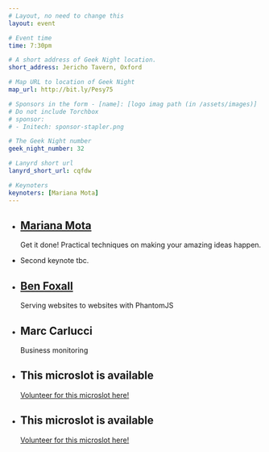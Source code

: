 ```yaml
---
# Layout, no need to change this
layout: event

# Event time
time: 7:30pm

# A short address of Geek Night location. 
short_address: Jericho Tavern, Oxford

# Map URL to location of Geek Night
map_url: http://bit.ly/Pesy75

# Sponsors in the form - [name]: [logo imag path (in /assets/images)]
# Do not include Torchbox
# sponsor:
# - Initech: sponsor-stapler.png

# The Geek Night number
geek_night_number: 32

# Lanyrd short url
lanyrd_short_url: cqfdw

# Keynoters
keynoters: [Mariana Mota]
---
```


<ul class="keynotes">
    <li itemprop="performer" itemscope="itemscope" itemtype="http://schema.org/Person">
        <a href="http://www.marianamota.com" ><h2 itemprop="name">Mariana Mota</h2></a>
        <p>Get it done! Practical techniques on making your amazing ideas happen.</p>
    </li>
    <li itemprop="performer" itemscope="itemscope" itemtype="http://schema.org/Person">
        <p>Second keynote tbc.</p>
    </li>
    
</ul>

<ul class="microslots">
    <li itemprop="performer" itemscope="itemscope" itemtype="http://schema.org/Person">
        <h2 itemprop="name"><a href="http://benjaminbenben.com" >Ben Foxall</a></h2>
        <p>Serving websites to websites with PhantomJS</p>
    </li>
    <li itemprop="performer" itemscope="itemscope" itemtype="http://schema.org/Person">
        <h2 itemprop="name">Marc Carlucci</h2>
        <p>Business monitoring</p>
    </li>
    <li itemprop="performer" itemscope="itemscope" itemtype="http://schema.org/Person">
        <h2 itemprop="name">This microslot is available</h2>
        <p><a href="http://bit.ly/ogn-microslot">Volunteer for this microslot here!</a></p>
    </li>
    <li itemprop="performer" itemscope="itemscope" itemtype="http://schema.org/Person">
        <h2 itemprop="name">This microslot is available</h2>
        <p><a href="http://bit.ly/ogn-microslot">Volunteer for this microslot here!</a></p>
    </li>
</ul>


